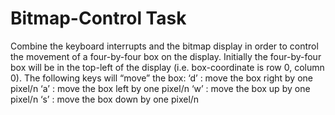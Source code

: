 # Bitmap-Control Task
Combine the keyboard interrupts and the bitmap display in order to control the movement of a four-by-four box on the display. Initially the four-by-four box will be in the top-left of the display (i.e. box-coordinate is row 0, column 0). The following keys will “move” the box:
‘d’ : move the box right by one pixel/n
‘a’ : move the box left by one pixel/n
‘w’ : move the box up by one pixel/n
‘s’ : move the box down by one pixel/n
